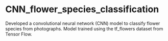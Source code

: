 # CNN_flower_species_classification
Developed a convolutional neural network (CNN) model to classify flower species from photographs. Model trained using the tf_flowers dataset from Tensor Flow.

